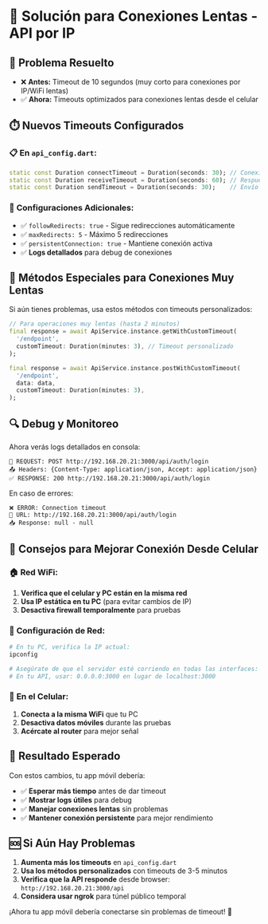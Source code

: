 # 🐌 Solución para Conexiones Lentas - API por IP

## 📱 **Problema Resuelto**
- ❌ **Antes:** Timeout de 10 segundos (muy corto para conexiones por IP/WiFi lentas)
- ✅ **Ahora:** Timeouts optimizados para conexiones lentas desde el celular

## ⏱️ **Nuevos Timeouts Configurados**

### 📋 **En `api_config.dart`:**
```dart
static const Duration connectTimeout = Duration(seconds: 30); // Conexión
static const Duration receiveTimeout = Duration(seconds: 60); // Respuesta  
static const Duration sendTimeout = Duration(seconds: 30);    // Envío
```

### 🔧 **Configuraciones Adicionales:**
- ✅ `followRedirects: true` - Sigue redirecciones automáticamente
- ✅ `maxRedirects: 5` - Máximo 5 redirecciones
- ✅ `persistentConnection: true` - Mantiene conexión activa
- ✅ **Logs detallados** para debug de conexiones

## 🚀 **Métodos Especiales para Conexiones Muy Lentas**

Si aún tienes problemas, usa estos métodos con timeouts personalizados:

```dart
// Para operaciones muy lentas (hasta 2 minutos)
final response = await ApiService.instance.getWithCustomTimeout(
  '/endpoint',
  customTimeout: Duration(minutes: 3), // Timeout personalizado
);

final response = await ApiService.instance.postWithCustomTimeout(
  '/endpoint',
  data: data,
  customTimeout: Duration(minutes: 3),
);
```

## 🔍 **Debug y Monitoreo**

Ahora verás logs detallados en consola:
```
🚀 REQUEST: POST http://192.168.20.21:3000/api/auth/login
📤 Headers: {Content-Type: application/json, Accept: application/json}
✅ RESPONSE: 200 http://192.168.20.21:3000/api/auth/login
```

En caso de errores:
```
❌ ERROR: Connection timeout
🔗 URL: http://192.168.20.21:3000/api/auth/login
📥 Response: null - null
```

## 📱 **Consejos para Mejorar Conexión Desde Celular**

### 🏠 **Red WiFi:**
1. **Verifica que el celular y PC están en la misma red**
2. **Usa IP estática en tu PC** (para evitar cambios de IP)
3. **Desactiva firewall temporalmente** para pruebas

### 🔧 **Configuración de Red:**
```bash
# En tu PC, verifica la IP actual:
ipconfig

# Asegúrate de que el servidor esté corriendo en todas las interfaces:
# En tu API, usar: 0.0.0.0:3000 en lugar de localhost:3000
```

### 📲 **En el Celular:**
1. **Conecta a la misma WiFi** que tu PC
2. **Desactiva datos móviles** durante las pruebas
3. **Acércate al router** para mejor señal

## 🎯 **Resultado Esperado**

Con estos cambios, tu app móvil debería:
- ✅ **Esperar más tiempo** antes de dar timeout
- ✅ **Mostrar logs útiles** para debug
- ✅ **Manejar conexiones lentas** sin problemas
- ✅ **Mantener conexión persistente** para mejor rendimiento

## 🆘 **Si Aún Hay Problemas**

1. **Aumenta más los timeouts** en `api_config.dart`
2. **Usa los métodos personalizados** con timeouts de 3-5 minutos
3. **Verifica que la API responde** desde browser: `http://192.168.20.21:3000/api`
4. **Considera usar ngrok** para túnel público temporal

¡Ahora tu app móvil debería conectarse sin problemas de timeout! 🎉